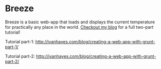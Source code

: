 Breeze
======

Breeze is a basic web-app that loads and displays the current temperature for practically any place in the world. [Checkout my blog](http://ivanhayes.com/blog) for a full two-part tutorial!


Tutorial part-1: http://ivanhayes.com/blog/creating-a-web-app-with-grunt-part-1/

Tutorial part-2: http://ivanhayes.com/blog/creating-a-web-app-with-grunt-part-2/
